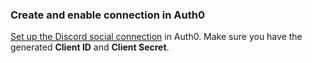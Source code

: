 ### Create and enable connection in Auth0

[Set up the Discord social connection](https://auth0.com/docs/dashboard/guides/connections/set-up-connections-social) in Auth0. Make sure you have the generated **Client ID** and **Client Secret**.
